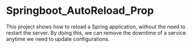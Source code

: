 # Springboot_AutoReload_Prop
This project shows how to reload a Spring application, without the need to restart the server.
By doing this, we can remove the downtime of a service anytime we need to update configurations.